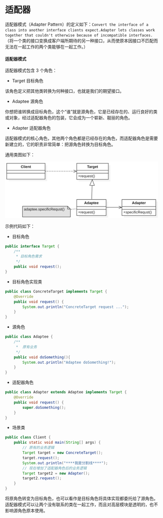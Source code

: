 # 适配器

适配器模式（Adapter Pattern）的定义如下：`Convert the interface of a class into another interface clients expect.Adapter lets classes work together that couldn't otherwise because of incompatible interfaces.`（将一个类的接口变换成客户端所期待的另一种接口，从而使原本因接口不匹配而无法在一起工作的两个类能够在一起工作。）

#### 适配器模式

适配器模式包含 3 个角色：

- Target 目标角色

该角色定义把其他类转换为何种接口，也就是我们的期望接口。

- Adaptee 源角色

你想把谁转换成目标角色，这个“谁”就是源角色，它是已经存在的、运行良好的类或对象，经过适配器角色的包装，它会成为一个崭新、靓丽的角色。

- Adapter 适配器角色

适配器模式的核心角色，其他两个角色都是已经存在的角色，而适配器角色是需要新建立的，它的职责非常简单：把源角色转换为目标角色。

通用类图如下：

<div align="left">
    <img src="https://github.com/lazecoding/Note/blob/main/images/pattern/适配器模式通用类图.png" width="600px">
</div>

示例代码如下：

- 目标角色

```java
public interface Target {
    /**
     * 目标角色需求
     */
    public void request();
}
```

- 目标角色实现类

```java
public class ConcreteTarget implements Target {
    @Override
    public void request() {
        System.out.println("ConcreteTarget request ...");
    }
}
```

- 源角色

```java
public class Adaptee {
    /**
     *  原有业务
     */
    public void doSomething(){
        System.out.println("Adaptee doSomething!");
    }
}
```

- 适配器角色

```java
public class Adapter extends Adaptee implements Target {
    @Override
    public void request() {
        super.doSomething();
    }
}
```

- 场景类

```java
public class Client {
    public static void main(String[] args) {
        // 原有的业务逻辑
        Target target = new ConcreteTarget();
        target.request();
        System.out.println("****我是分割线****");
        // 现在增加了适配器角色后的业务逻辑
        Target target2 = new Adapter();
        target2.request();
    }
}
```

将原角色转变为目标角色，也可以看作是目标角色将具体实现都委托给了源角色。适配器模式可以让两个没有联系的类在一起工作，而且对高层模块是透明的，也不影响源角色原本使用。